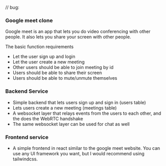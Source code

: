 // bug: 
### Google meet clone
Google meet is an app that lets you do video conferencing with other people. It also lets you share your screen with other people.

The basic function requirements
- Let the user sign up and login
- Let the user create a new meeting
- Other users should be able to join meeting by id
- Users should be able to share their screen
- Users should be able to mute/unmute themselves

### Backend Service
- Simple backend that lets users sign up and sign in (users table)
- Lets users create a new meeting (meetings table)
- A websocket layer that relays events from the users to each other, and the does the WebRTC handshake
- The same websocket layer can be used for chat as well

### Frontend service
- A simple frontend in react similar to the google meet website. You can use any UI framework you want, but I would recommend using tailwindcss.